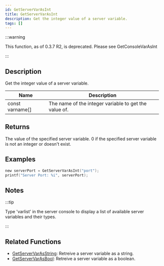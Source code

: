 ```yaml
---
id: GetServerVarAsInt
title: GetServerVarAsInt
description: Get the integer value of a server variable.
tags: []
---
```


:::warning

This function, as of 0.3.7 R2, is deprecated. Please see GetConsoleVarAsInt

:::

## Description

Get the integer value of a server variable.

| Name            | Description                                           |
| --------------- | ----------------------------------------------------- |
| const varname[] | The name of the integer variable to get the value of. |

## Returns

The value of the specified server variable. 0 if the specified server variable is not an integer or doesn't exist.

## Examples

```c
new serverPort = GetServerVarAsInt("port");
printf("Server Port: %i", serverPort);
```

## Notes

:::tip

Type 'varlist' in the server console to display a list of available server variables and their types.

:::

## Related Functions

- [GetServerVarAsString](GetServerVarAsString.md): Retreive a server variable as a string.
- [GetServerVarAsBool](GetServerVarAsBool.md): Retreive a server variable as a boolean.
